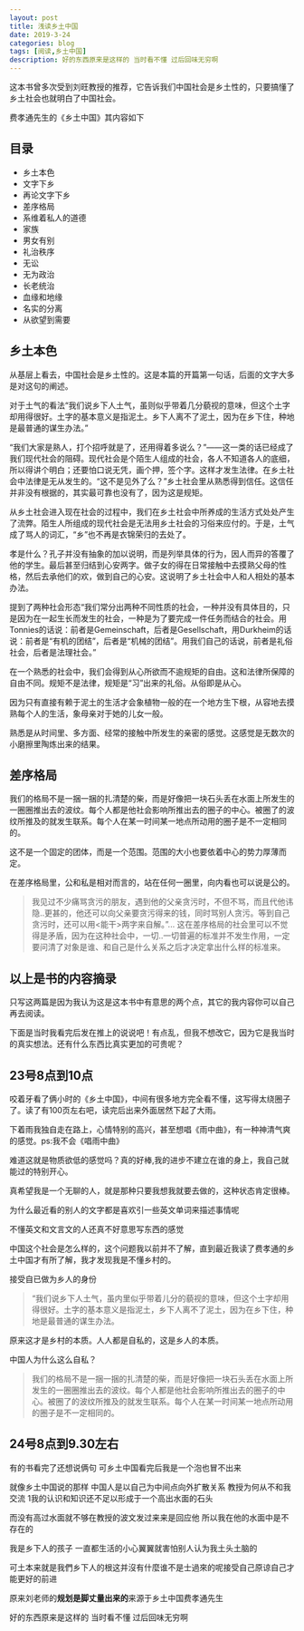 ```yaml
---
layout: post
title: 浅读乡土中国
date: 2019-3-24
categories: blog
tags: [阅读,乡土中国]
description: 好的东西原来是这样的 当时看不懂 过后回味无穷啊
---
```


这本书曾多次受到刘旺教授的推荐，它告诉我们中国社会是乡土性的，只要搞懂了乡土社会也就明白了中国社会。

费孝通先生的《乡土中国》其内容如下

## 目录

- 乡土本色 　
- 文字下乡 　
- 再论文字下乡 　
- 差序格局 　　
- 系维着私人的道德 　　
- 家族 　　
- 男女有别 　　
- 礼治秩序 　　
- 无讼 　　
- 无为政治 　　
- 长老统治 　　
- 血缘和地缘 　　
- 名实的分离 　　
- 从欲望到需要

## 乡土本色 

从基层上看去，中国社会是乡土性的。这是本篇的开篇第一句话，后面的文字大多是对这句的阐述。

对于土气的看法“我们说乡下人土气，虽则似乎带着几分藐视的意味，但这个土字却用得很好。土字的基本意义是指泥土。乡下人离不了泥土，因为在乡下住，种地是最普通的谋生办法。”

“我们大家是熟人，打个招呼就是了，还用得着多说么？”——这一类的话已经成了我们现代社会的阻碍。现代社会是个陌生人组成的社会，各人不知道各人的底细，所以得讲个明白；还要怕口说无凭，画个押，签个字。这样才发生法律。在乡土社会中法律是无从发生的。“这不是见外了么？”乡土社会里从熟悉得到信任。这信任并非没有根据的，其实最可靠也没有了，因为这是规矩。

从乡土社会进入现在社会的过程中，我们在乡土社会中所养成的生活方式处处产生了流弊。陌生人所组成的现代社会是无法用乡土社会的习俗来应付的。于是，土气成了骂人的词汇，“乡”也不再是衣锦荣归的去处了。

孝是什么？孔子并没有抽象的加以说明，而是列举具体的行为，因人而异的答覆了他的学生。最后甚至归结到心安两字。做子女的得在日常接触中去摸熟父母的性格，然后去承他们的欢，做到自己的心安。这说明了乡土社会中人和人相处的基本办法。

提到了两种社会形态“我们常分出两种不同性质的社会，一种并没有具体目的，只是因为在一起生长而发生的社会，一种是为了要完成一件任务而结合的社会。用Tonnies的话说：前者是Gemeinschaft，后者是Gesellschaft，用Durkheim的话说：前者是“有机的团结”，后者是“机械的团结”。用我们自己的话说，前者是礼俗社会，后者是法理社会。”

在一个熟悉的社会中，我们会得到从心所欲而不逾规矩的自由。这和法律所保障的自由不同。规矩不是法律，规矩是“习”出来的礼俗。从俗即是从心。

因为只有直接有赖于泥土的生活才会象植物一般的在一个地方生下根，从容地去摸熟每个人的生活，象母亲对于她的儿女一般。

熟悉是从时间里、多方面、经常的接触中所发生的亲密的感觉。这感觉是无数次的小磨擦里陶炼出来的结果。

## 差序格局

我们的格局不是一捆一捆的扎清楚的柴，而是好像把一块石头丢在水面上所发生的一圈圈推出去的波纹。每个人都是他社会影响所推出去的圈子的中心。被圈了的波纹所推及的就发生联系。每个人在某一时间某一地点所动用的圈子是不一定相同的。

这不是一个固定的团体，而是一个范围。范围的大小也要依着中心的势力厚薄而定。

在差序格局里，公和私是相对而言的，站在任何一圈里，向内看也可以说是公的。

>我见过不少痛骂贪污的朋友，遇到他的父亲贪污时，不但不骂，而且代他讳隐..更甚的，他还可以向父亲要贪污得来的钱，同时骂别人贪污。等到自己贪污时，还可以用<能干>两字来自解。”...    这在差序格局的社会里可以不觉得是矛盾，因为在这种社会中，一切..一切普遍的标准并不发生作用，一定要问清了对象是谁、和自己是什么关系之后才决定拿出什么样的标准来。

## 以上是书的内容摘录

只写这两篇是因为我认为这是这本书中有意思的两个点，其它的我内容你可以自己再去阅读。

下面是当时我看完后发在推上的说说吧！有点乱，但我不想改它，因为它是我当时的真实想法。还有什么东西比真实更加的可贵呢？

## 23号8点到10点

咬着牙看了俩小时的《乡土中国》，中间有很多地方完全看不懂，这写得太绕圈子了。读了有100页左右吧，读完后出来外面居然下起了大雨。

下着雨我独自走在路上，心情特别的高兴，甚至想唱《雨中曲》，有一种神清气爽的感觉。ps:我不会《唱雨中曲》

难道这就是物质欲低的感觉吗？真的好棒,我的进步不建立在谁的身上，我自己就能过的特别开心。

真希望我是一个无聊的人，就是那种只要我想我就要去做的，这种状态肯定很棒。

为什么最近看的别人的文字都是喜欢引一些英文单词来描述事情呢

不懂英文和文言文的人还真不好意思写东西的感觉

中国这个社会是怎么样的，这个问题我以前并不了解，直到最近我读了费孝通的乡土中国才有所了解，我才发现我是不懂乡村的。

接受自已做为乡人的身份

>“我们说乡下人土气，虽内里似乎带着儿分的藐视的意味，但这个土字却用得很好。土字的基本意义是指泥土，乡下人离不了泥土，因为在乡下住，种地是最普通的谋生办法。

原来这才是乡村的本质。人人都是自私的，这是乡人的本质。

中国人为什么这么自私？

>我们的格局不是一捆一捆的扎清楚的柴，而是好像把一块石头丢在水面上所发生的一圈圈推出去的波纹。每个人都是他社会影响所推出去的圈子的中心。被圈了的波纹所推及的就发生联系。每个人在某一时间某一地点所动用的圈子是不一定相同的。

## 24号8点到9.30左右

有的书看完了还想说俩句 可乡土中国看完后我是一个泡也冒不出来

就像乡土中国说的那样 中国人是以自己为中间点向外扩散关系 教授为何从不和我交流 1我的认识和知识还不足以形成于一个高出水面的石头

而没有高过水面就不够在教授的波文发过来来是回应他 所以我在他的水面中是不存在的

我是乡下人的孩子 一直都生活的小心翼翼就害怕别人认为我土头土脑的

可土本来就是我們乡下人的根这并沒有什麼谁不是士過來的呢接受自己原谅自己才能更好的前进

原来刘老师的**规划是脚丈量出来的**来源于乡土中国费孝通先生

好的东西原来是这样的 当时看不懂 过后回味无穷啊
